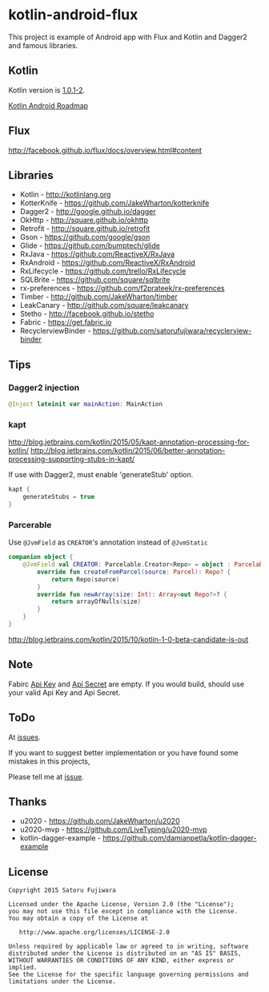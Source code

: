 kotlin-android-flux
====

This project is example of Android app with Flux and Kotlin and Dagger2 and famous libraries.

Kotlin
----
Kotlin version is [1.0.1-2](https://blog.jetbrains.com/kotlin/2016/03/kotlin-1-0-1-is-here/).

[Kotlin Android Roadmap](https://blog.jetbrains.com/kotlin/2016/03/kotlins-android-roadmap/)

Flux
----
http://facebook.github.io/flux/docs/overview.html#content

Libraries
---------

 * Kotlin - http://kotlinlang.org
 * KotterKnife - https://github.com/JakeWharton/kotterknife
 * Dagger2 - http://google.github.io/dagger
 * OkHttp - http://square.github.io/okhttp
 * Retrofit - http://square.github.io/retrofit
 * Gson - https://github.com/google/gson
 * Glide - https://github.com/bumptech/glide
 * RxJava - https://github.com/ReactiveX/RxJava
 * RxAndroid - https://github.com/ReactiveX/RxAndroid
 * RxLifecycle - https://github.com/trello/RxLifecycle
 * SQLBrite - https://github.com/square/sqlbrite
 * rx-preferences - https://github.com/f2prateek/rx-preferences
 * Timber - http://github.com/JakeWharton/timber
 * LeakCanary - http://github.com/square/leakcanary
 * Stetho - http://facebook.github.io/stetho
 * Fabric - https://get.fabric.io
 * RecyclerviewBinder - https://github.com/satorufujiwara/recyclerview-binder

Tips
----

### Dagger2 injection

```kotlin
@Inject lateinit var mainAction: MainAction
```

### kapt

http://blog.jetbrains.com/kotlin/2015/05/kapt-annotation-processing-for-kotlin/
http://blog.jetbrains.com/kotlin/2015/06/better-annotation-processing-supporting-stubs-in-kapt/

If use with Dagger2, must enable 'generateStub' option.

```Groovy
kapt {
    generateStubs = true
}
```

### Parcerable

Use `@JvmField` as `CREATOR`'s annotation instead of `@JvmStatic`

```kotlin
companion object {
    @JvmField val CREATOR: Parcelable.Creator<Repo> = object : Parcelable.Creator<Repo> {
        override fun createFromParcel(source: Parcel): Repo? {
            return Repo(source)
        }
        override fun newArray(size: Int): Array<out Repo?>? {
            return arrayOfNulls(size)
        }
    }
}
```
http://blog.jetbrains.com/kotlin/2015/10/kotlin-1-0-beta-candidate-is-out

Note
----
Fabirc [Api Key](./mobile/src/main/AndroidManifest.xml#L22) and [Api Secret](./mobile/fabric.properties#L3) are empty.
If you would build, should use your valid Api Key and Api Secret.


ToDo
----
At [issues](https://github.com/satorufujiwara/kotlin-android-example/issues).

If you want to suggest better implementation or you have found some mistakes in this projects,

Please tell me at [issue](https://github.com/satorufujiwara/kotlin-android-example/issues).

Thanks
------
* u2020 - https://github.com/JakeWharton/u2020
* u2020-mvp - https://github.com/LiveTyping/u2020-mvp
* kotlin-dagger-example - https://github.com/damianpetla/kotlin-dagger-example

License
-------
    Copyright 2015 Satoru Fujiwara

    Licensed under the Apache License, Version 2.0 (the "License");
    you may not use this file except in compliance with the License.
    You may obtain a copy of the License at

       http://www.apache.org/licenses/LICENSE-2.0

    Unless required by applicable law or agreed to in writing, software
    distributed under the License is distributed on an "AS IS" BASIS,
    WITHOUT WARRANTIES OR CONDITIONS OF ANY KIND, either express or implied.
    See the License for the specific language governing permissions and
    limitations under the License.
